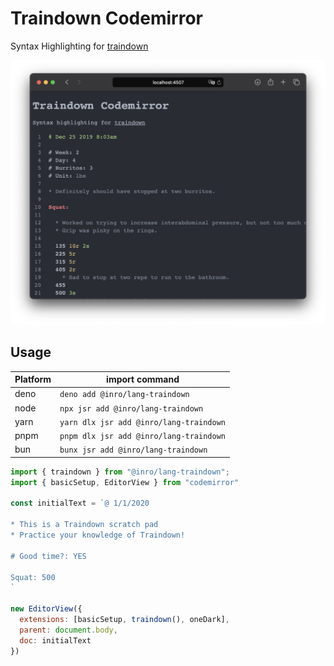 # Traindown Codemirror

Syntax Highlighting for [traindown](https://traindown.com)

<img alt="screenshot of the syntax highlighting" src="./screenshot.png" />

## Usage

| Platform | import command |
| --- | --- |
| deno | `deno add @inro/lang-traindown` |
| node | `npx jsr add @inro/lang-traindown` |
| yarn | `yarn dlx jsr add @inro/lang-traindown` |
| pnpm | `pnpm dlx jsr add @inro/lang-traindown` |
| bun | `bunx jsr add @inro/lang-traindown` |

```js
import { traindown } from "@inro/lang-traindown";
import { basicSetup, EditorView } from "codemirror"

const initialText = `@ 1/1/2020

* This is a Traindown scratch pad
* Practice your knowledge of Traindown!

# Good time?: YES

Squat: 500
`

new EditorView({
  extensions: [basicSetup, traindown(), oneDark],
  parent: document.body,
  doc: initialText
})
```
